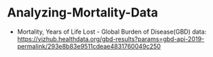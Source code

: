 # Analyzing-Mortality-Data

- Mortality, Years of Life Lost - Global Burden of Disease(GBD) data: https://vizhub.healthdata.org/gbd-results?params=gbd-api-2019-permalink/293e8b83e9511cdeae4831760049c250
